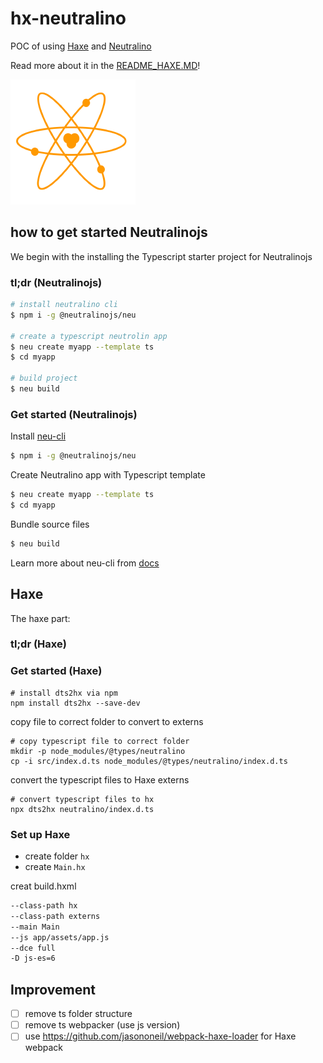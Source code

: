 # hx-neutralino

POC of using [Haxe](http://www.haxe.org) and [Neutralino](https://neutralino.js.org)

Read more about it in the [README_HAXE.MD](README_HAXE.MD)!

![](icon.png)

## how to get started Neutralinojs

We begin with the installing the Typescript starter project for Neutralinojs

### tl;dr (Neutralinojs)

```bash
# install neutralino cli
$ npm i -g @neutralinojs/neu

# create a typescript neutrolin app
$ neu create myapp --template ts
$ cd myapp

# build project
$ neu build
```

### Get started (Neutralinojs)

Install [neu-cli](https://neutralino.js.org/docs/#/tools/cli)

```bash
$ npm i -g @neutralinojs/neu
```

Create Neutralino app with Typescript template

```bash
$ neu create myapp --template ts
$ cd myapp
```

Bundle source files

```bash
$ neu build
```

Learn more about neu-cli from [docs](https://neutralino.js.org/docs/#/tools/cli)

## Haxe

The haxe part:

### tl;dr (Haxe)

### Get started (Haxe)

```
# install dts2hx via npm
npm install dts2hx --save-dev
```

copy file to correct folder to convert to externs

```
# copy typescript file to correct folder
mkdir -p node_modules/@types/neutralino
cp -i src/index.d.ts node_modules/@types/neutralino/index.d.ts
```

convert the typescript files to Haxe externs

```
# convert typescript files to hx
npx dts2hx neutralino/index.d.ts
```

### Set up Haxe

- create folder `hx`
- create `Main.hx`

creat build.hxml

```xml
--class-path hx
--class-path externs
--main Main
--js app/assets/app.js
--dce full
-D js-es=6
```

## Improvement

- [ ] remove ts folder structure
- [ ] remove ts webpacker (use js version)
- [ ] use https://github.com/jasononeil/webpack-haxe-loader for Haxe webpack
